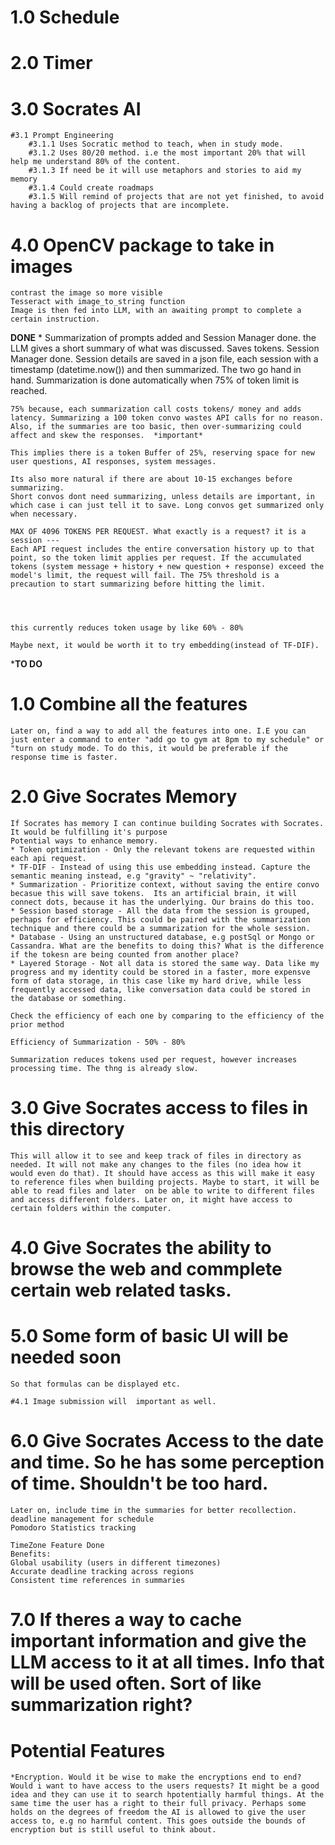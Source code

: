 # 1.0 Schedule

# 2.0 Timer

# 3.0 Socrates AI
    #3.1 Prompt Engineering
        #3.1.1 Uses Socratic method to teach, when in study mode.
        #3.1.2 Uses 80/20 method. i.e the most important 20% that will help me understand 80% of the content. 
        #3.1.3 If need be it will use metaphors and stories to aid my memory
        #3.1.4 Could create roadmaps 
        #3.1.5 Will remind of projects that are not yet finished, to avoid having a backlog of projects that are incomplete.

# 4.0 OpenCV package to take in images
    contrast the image so more visible
    Tesseract with image_to_string function 
    Image is then fed into LLM, with an awaiting prompt to complete a certain instruction.

**DONE**
    * Summarization of prompts added and Session Manager done. the LLM gives a short summary of what was discussed. Saves tokens. Session Manager done. Session details are saved in a json file, each session with a timestamp (datetime.now()) and then summarized. The two go hand in hand. Summarization is done automatically when 75% of token limit is reached. 

    75% because, each summarization call costs tokens/ money and adds latency. Summarizing a 100 token convo wastes API calls for no reason. 
    Also, if the summaries are too basic, then over-summarizing could affect and skew the responses.  *important*

    This implies there is a token Buffer of 25%, reserving space for new user questions, AI responses, system messages.

    Its also more natural if there are about 10-15 exchanges before summarizing. 
    Short convos dont need summarizing, unless details are important, in which case i can just tell it to save. Long convos get summarized only when necessary.  

    MAX OF 4096 TOKENS PER REQUEST. What exactly is a request? it is a session ---
    Each API request includes the entire conversation history up to that point, so the token limit applies per request. If the accumulated tokens (system message + history + new question + response) exceed the model's limit, the request will fail. The 75% threshold is a precaution to start summarizing before hitting the limit.




    this currently reduces token usage by like 60% - 80% 

    Maybe next, it would be worth it to try embedding(instead of TF-DIF). 


***TO DO**

# 1.0 Combine all the features 
    Later on, find a way to add all the features into one. I.E you can just enter a command to enter "add go to gym at 8pm to my schedule" or "turn on study mode. To do this, it would be preferable if the response time is faster. 

# 2.0 Give Socrates Memory
    If Socrates has memory I can continue building Socrates with Socrates. It would be fulfilling it's purpose
    Potential ways to enhance memory.
    * Token optimization - Only the relevant tokens are requested within each api request. 
    * TF-DIF - Instead of using this use embedding instead. Capture the semantic meaning instead, e.g "gravity" ~ "relativity". 
    * Summarization - Prioritize context, without saving the entire convo becasue this will save tokens.  Its an artificial brain, it will connect dots, because it has the underlying. Our brains do this too.
    * Session based storage - All the data from the session is grouped, perhaps for efficiency. This could be paired with the summarization technique and there could be a summarization for the whole session. 
    * Database - Using an unstructured database, e.g postSql or Mongo or Cassandra. What are the benefits to doing this? What is the difference if the tokesn are being counted from another place?
    * Layered Storage - Not all data is stored the same way. Data like my progress and my identity could be stored in a faster, more expensve form of data storage, in this case like my hard drive, while less frequently accessed data, like conversation data could be stored in the database or something. 

    Check the efficiency of each one by comparing to the efficiency of the prior method 

    Efficiency of Summarization - 50% - 80% 

    Summarization reduces tokens used per request, however increases processing time. The thng is already slow.
    

# 3.0 Give Socrates access to files in this directory
    This will allow it to see and keep track of files in directory as needed. It will not make any changes to the files (no idea how it would even do that). It should have access as this will make it easy to reference files when building projects. Maybe to start, it will be able to read files and later  on be able to write to different files and access different folders. Later on, it might have access to certain folders within the computer. 

# 4.0 Give Socrates the ability to browse the web and commplete    certain web related tasks. 

# 5.0 Some form of basic UI will be needed soon
    So that formulas can be displayed etc.

    #4.1 Image submission will  important as well. 

# 6.0 Give Socrates Access to the date and time. So he has some perception of time. Shouldn't be too hard.  
    Later on, include time in the summaries for better recollection.
    deadline management for schedule
    Pomodoro Statistics tracking

    TimeZone Feature Done
    Benefits:
    Global usability (users in different timezones)
    Accurate deadline tracking across regions
    Consistent time references in summaries

# 7.0 If theres a way to cache important information and give the LLM access to it at all times. Info that will be used often.  Sort of like summarization right?

# Potential Features
    *Encryption. Would it be wise to make the encryptions end to end? Would i want to have access to the users requests? It might be a good idea and they can use it to search hpotentially harmful things. At the same time the user has a right to their full privacy. Perhaps some holds on the degrees of freedom the AI is allowed to give the user access to, e.g no harmful content. This goes outside the bounds of encryption but is still useful to think about.  